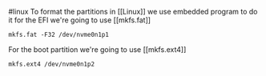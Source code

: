 #linux 
To format the partitions in [[Linux]] we use embedded program to do it for the EFI we're going to use [[mkfs.fat]]
```console
mkfs.fat -F32 /dev/nvme0n1p1
```

For the boot partition we're going to use [[mkfs.ext4]]

```console
mkfs.ext4 /dev/nvme0n1p2
```

